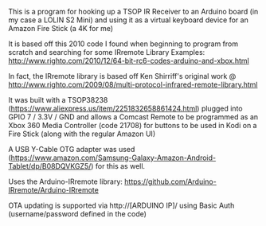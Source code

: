 This is a program for hooking up a TSOP IR Receiver to an Arduino board (in my case a LOLIN S2 Mini) and using it as a virtual keyboard device for an Amazon Fire Stick (a 4K for me)  

It is based off this 2010 code I found when beginning to program from scratch and searching for some IRremote Library Examples: http://www.righto.com/2010/12/64-bit-rc6-codes-arduino-and-xbox.html  

In fact, the IRremote library is based off Ken Shirriff's original work @ http://www.righto.com/2009/08/multi-protocol-infrared-remote-library.html  

It was built with a TSOP38238 (https://www.aliexpress.us/item/2251832658861424.html) plugged into GPIO 7 / 3.3V / GND and allows a Comcast Remote to be programmed as an Xbox 360 Media Controller (code 21708) for buttons to be used in Kodi on a Fire Stick (along with the regular Amazon UI)  

A USB Y-Cable OTG adapter was used (https://www.amazon.com/Samsung-Galaxy-Amazon-Android-Tablet/dp/B08DQVKGZ5/) for this as well.  

Uses the Arduino-IRremote library: https://github.com/Arduino-IRremote/Arduino-IRremote  

OTA updating is supported via http://[ARDUINO IP]/ using Basic Auth (username/password defined in the code)  

